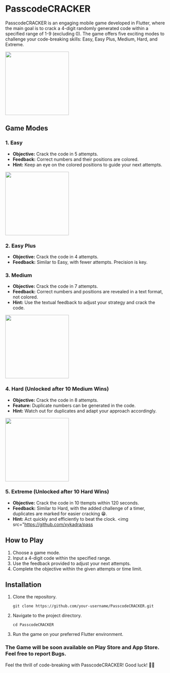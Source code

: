 # PasscodeCRACKER

PasscodeCRACKER is an engaging mobile game developed in Flutter, where the main goal is to crack a 4-digit randomly generated code within a specified range of 1-9 (excluding 0). The game offers five exciting modes to challenge your code-breaking skills: Easy, Easy Plus, Medium, Hard, and Extreme.

<img src="https://github.com/xykadra/passcodeCRACKER/assets/83673916/3874708d-eafe-4a0e-8e9e-ef59c9169c14" width="200">

## Game Modes

### 1. Easy
- **Objective:** Crack the code in 5 attempts.
- **Feedback:** Correct numbers and their positions are colored.
- **Hint:** Keep an eye on the colored positions to guide your next attempts.
<img src="https://github.com/xykadra/passcodeCRACKER/assets/83673916/7c694236-3b9f-4eac-be42-13aa83b00f9b" width="200">

### 2. Easy Plus
- **Objective:** Crack the code in 4 attempts.
- **Feedback:** Similar to Easy, with fewer attempts. Precision is key.

### 3. Medium
- **Objective:** Crack the code in 7 attempts.
- **Feedback:** Correct numbers and positions are revealed in a text format, not colored.
- **Hint:** Use the textual feedback to adjust your strategy and crack the code.
<img src="https://github.com/xykadra/passcodeCRACKER/assets/83673916/60aa63d9-3670-4837-bb94-8b1e3361a6de" width="200">

### 4. Hard (Unlocked after 10 Medium Wins)
- **Objective:** Crack the code in 8 attempts.
- **Feature:** Duplicate numbers can be generated in the code.
- **Hint:** Watch out for duplicates and adapt your approach accordingly.
<img src="https://github.com/xykadra/passcodeCRACKER/assets/83673916/c6536c8d-3511-4cf6-a006-38b9dca81fcd" width="200">


### 5. Extreme (Unlocked after 10 Hard Wins)
- **Objective:** Crack the code in 10 ttempts within 120 seconds.
- **Feedback:** Similar to Hard, with the added challenge of a timer, duplicates are marked for easier cracking 😁.
- **Hint:** Act quickly and efficiently to beat the clock.
<img src="https://github.com/xykadra/pass

## How to Play
1. Choose a game mode.
2. Input a 4-digit code within the specified range.
3. Use the feedback provided to adjust your next attempts.
4. Complete the objective within the given attempts or time limit.



## Installation
1. Clone the repository.
   ```
   git clone https://github.com/your-username/PasscodeCRACKER.git
   ```
2. Navigate to the project directory.
   ```
   cd PasscodeCRACKER
   ```
3. Run the game on your preferred Flutter environment.

### The Game will be soon available on Play Store and App Store. Feel free to report Bugs.

Feel the thrill of code-breaking with PasscodeCRACKER! Good luck! 🚀🔐
